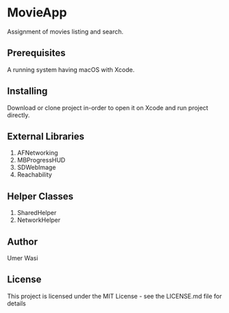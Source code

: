 # MovieApp
Assignment of movies listing and search.

## Prerequisites
A running system having macOS with Xcode.

## Installing
Download or clone project in-order to open it on Xcode and run project directly.

## External Libraries
1. AFNetworking
2. MBProgressHUD
3. SDWebImage
4. Reachability

## Helper Classes
1. SharedHelper
2. NetworkHelper

## Author
Umer Wasi

## License
This project is licensed under the MIT License - see the LICENSE.md file for details
